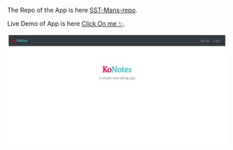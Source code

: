 

The Repo of the App is here [SST-Mans-repo](https://github.com/manssorr/sst-react-app).

Live Demo of App is here [Click On me ✨](https://dnqpxhgxblgj7.cloudfront.net/).

![KoNotes-app img](https://github.com/manssorr/sst-react-app/blob/main/KoNotes-app.jpg?raw=true)

